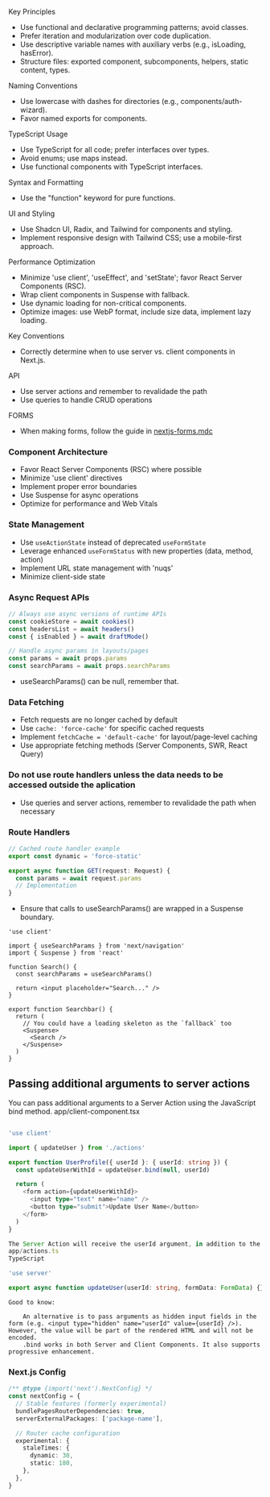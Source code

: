 Key Principles
- Use functional and declarative programming patterns; avoid classes.
- Prefer iteration and modularization over code duplication.
- Use descriptive variable names with auxiliary verbs (e.g., isLoading, hasError).
- Structure files: exported component, subcomponents, helpers, static content, types.

Naming Conventions
- Use lowercase with dashes for directories (e.g., components/auth-wizard).
- Favor named exports for components.

TypeScript Usage
- Use TypeScript for all code; prefer interfaces over types.
- Avoid enums; use maps instead.
- Use functional components with TypeScript interfaces.

Syntax and Formatting
- Use the "function" keyword for pure functions.

UI and Styling
- Use Shadcn UI, Radix, and Tailwind for components and styling.
- Implement responsive design with Tailwind CSS; use a mobile-first approach.

Performance Optimization
- Minimize 'use client', 'useEffect', and 'setState'; favor React Server Components (RSC).
- Wrap client components in Suspense with fallback.
- Use dynamic loading for non-critical components.
- Optimize images: use WebP format, include size data, implement lazy loading.

Key Conventions
- Correctly determine when to use server vs. client components in Next.js.

API
- Use server actions and remember to revalidade the path
- Use queries to handle CRUD operations

FORMS
- When making forms, follow the guide in [nextjs-forms.mdc](mdc:.cursor/rules/nextjs-forms.mdc)

### Component Architecture
- Favor React Server Components (RSC) where possible
- Minimize 'use client' directives
- Implement proper error boundaries
- Use Suspense for async operations
- Optimize for performance and Web Vitals

### State Management
- Use `useActionState` instead of deprecated `useFormState`
- Leverage enhanced `useFormStatus` with new properties (data, method, action)
- Implement URL state management with 'nuqs'
- Minimize client-side state

### Async Request APIs
```typescript
// Always use async versions of runtime APIs
const cookieStore = await cookies()
const headersList = await headers()
const { isEnabled } = await draftMode()

// Handle async params in layouts/pages
const params = await props.params
const searchParams = await props.searchParams
```

- useSearchParams() can be null, remember that.

### Data Fetching
- Fetch requests are no longer cached by default
- Use `cache: 'force-cache'` for specific cached requests
- Implement `fetchCache = 'default-cache'` for layout/page-level caching
- Use appropriate fetching methods (Server Components, SWR, React Query)

### Do not use route handlers unless the data needs to be accessed outside the aplication
- Use queries and server actions, remember to revalidade the path when necessary

### Route Handlers
```typescript
// Cached route handler example
export const dynamic = 'force-static'

export async function GET(request: Request) {
  const params = await request.params
  // Implementation
}
```
- Ensure that calls to useSearchParams() are wrapped in a Suspense boundary.
```
'use client'

import { useSearchParams } from 'next/navigation'
import { Suspense } from 'react'

function Search() {
  const searchParams = useSearchParams()

  return <input placeholder="Search..." />
}

export function Searchbar() {
  return (
    // You could have a loading skeleton as the `fallback` too
    <Suspense>
      <Search />
    </Suspense>
  )
}
```

## Passing additional arguments to server actions
You can pass additional arguments to a Server Action using the JavaScript bind method.
app/client-component.tsx
```typescript

'use client'

import { updateUser } from './actions'

export function UserProfile({ userId }: { userId: string }) {
  const updateUserWithId = updateUser.bind(null, userId)

  return (
    <form action={updateUserWithId}>
      <input type="text" name="name" />
      <button type="submit">Update User Name</button>
    </form>
  )
}
```
```typescript
The Server Action will receive the userId argument, in addition to the form data:
app/actions.ts
TypeScript

'use server'

export async function updateUser(userId: string, formData: FormData) {}
```
    Good to know:

        An alternative is to pass arguments as hidden input fields in the form (e.g. <input type="hidden" name="userId" value={userId} />). However, the value will be part of the rendered HTML and will not be encoded.
        .bind works in both Server and Client Components. It also supports progressive enhancement.


### Next.js Config
```typescript
/** @type {import('next').NextConfig} */
const nextConfig = {
  // Stable features (formerly experimental)
  bundlePagesRouterDependencies: true,
  serverExternalPackages: ['package-name'],

  // Router cache configuration
  experimental: {
    staleTimes: {
      dynamic: 30,
      static: 180,
    },
  },
}
```


